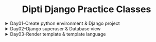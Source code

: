<div align="center">
<h1>Dipti Django Practice Classes</h1>
</div>

<details>
<summary>Day01-Create python environment & Django project</summary>

## Windows terminal use
1. Open cmd with windows startup or goto project folder path and write `cmd` and hit enter or `shift` right click
2. Open project in vscode. For this: `code .`
3. Make cmd defalut in vscode. For this, goto vscode terminal select dropdown and make cmd in default terminal

## Create python virtual environment
1. Check python install or not?.if install then goto next step 
`python --version` or `py -V`
2. For creating py environment, give command: `python -m venv env`
3. Then activate env, for this goto `.\env\Scripts\activate` path,and hit enter
4. Go back from env folder with command: `cd ../..`
5. If you want to deactivate environment, Simply write `deactivate` in terminal and hit enter

## Create django project 
1. Check django install or not? To check,command: `pip freeze` or `pip list` If django not install that project.give command `pip install django`
2. For creating django project command: `django-admin startproject Project_Name`
2. Go to Project folder, command: `cd Project_Name` 
3. For run server, command: 
```bash 
python manage.py runserver
``` 
</details>


<details>
<summary>Day02-Django superuser & Database view</summary>   

## Django Database Migrations
1. Always perform makemigrations first to initialize the schema (For database table) `py manage.py makemigrations`
2. Then Applies any changes you've made to Django models `py manage.py migrate`
3. To create super user, command: `py manage.py createsuperuser` and give username, email, password

## Showing text in website with HttpResponse
1. Create `views.py` file in project
```bash
from django.shortcuts import HttpResponse

def homePage(request):
    return HttpResponse("Welcome to our website")
```
2. Then in `urls.py` file add `path` of homePage. 
```bash
from django.contrib import admin
from django.urls import path
from myProject.views import homePage

urlpatterns = [
    path('admin/', admin.site.urls),
    path('homePage/', homePage, name='homePage'),
]
```
you can import all fuction to write * `from myProject.views import *` insted of homePage, <br>
Also, you can use empty sting to display webpage at the root url ` path('', homePage, name='homePage'), `

</details>

<details>
<summary>Day03-Render template & template language</summary>

## Static file add in django
> For template rendering or link html, css, js file to django project you need to add static file in django setting 
1. Create `static` and `templates` folder, where manage.py is located.
2. In `setting.py` file add STATICFILES_DIRS to tell where static folder will be located
```
STATICFILES_DIRS = [
    BASE_DIR / "static",
    "/var/www/static/",
]
```
3. Now add templates folder location in `manage.py` setting, where `'DIRS': [BASE_DIR, 'templates'],`
```
TEMPLATES = [
    {
        'BACKEND': 'django.template.backends.django.DjangoTemplates',
        'DIRS': [BASE_DIR, 'templates'],
        'APP_DIRS': True,
        'OPTIONS': {
            'context_processors': [
                'django.template.context_processors.debug',
                'django.template.context_processors.request',
                'django.contrib.auth.context_processors.auth',
                'django.contrib.messages.context_processors.messages',
            ],
        },
    },
]
```
## Rendering Template
1. Create a custom function,where return django render function in `views.py` for render html file 
```
from django.shortcuts import render

def homePage(request):
    return render(request, 'homePage.html')
```
2. Create URL path for that custom homePage function
```
from django.contrib import admin
from django.urls import path
from myProject.views import homePage

urlpatterns = [
    path('admin/', admin.site.urls),
    path('homePage/', homePage, name='homePage'),
]
```
3. Now Create `homePage.html` template file under `templates folder`
```
<!DOCTYPE html>
<html lang="en">
<head>
    <meta charset="UTF-8">
    <meta name="viewport" content="width=device-width, initial-scale=1.0">
    <title>index</title>
</head>
<body>
    <h1>Rendering template</h1>
</body>
</html>
```
>(html file name will be that custom homePage function argument, which is given `'homePage.html'`) 
<hr>

| Feature          | Description                                            | Example                                         |
|------------------|---------------------------------------------------------|-------------------------------------------------|
| Template Language | Special syntax for dynamic content within HTML templates  | `{{ user.username }}`                             |
| Template Literals | A way to define strings in Python code (not Django specific) | `f"Hello, {name}!"`                               |
| Template Mastering | A technique for creating base templates with reusable elements (headers, footers) and extending them with child templates for specific content.    | `base.html` (base template), <br>`home.html` (extends base.html) |
| Template Engine  | Processes templates, parses DTL, generates final HTML     | (Behind the scenes) Renders templates based on DTL |
<hr>

## Template language
1. For using template language, you need to pass contex or dictionary from `views.py`
```
from django.shortcuts import render

def homePage(request):
    myDictionary={
        'key': 'value',
        'name': 'Shamim',
        'roll': '101'
    }
    return render(request, 'homePage.html', myDictionary)
```
2. check url path add or not in `urls.py` file, for that fuction 
```
from django.contrib import admin
from django.urls import path
from myProject.views import homePage

urlpatterns = [
    path('admin/', admin.site.urls),
    path('homePage/', homePage, name='homePage'),
]
```
3. Now use template language in `homePage.html`
```
    <table id="customers">
        <tr>
          <th>Key</th>
          <th>Name</th>
          <th>Roll</th>
        </tr>
        <tr>
          <td>{{key}} </td>
          <td>{{name}}</td>
          <td>{{roll}} </td>
        </tr>
      </table>
```
</details>

